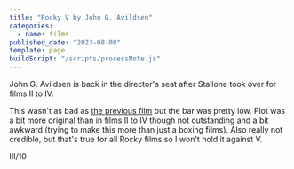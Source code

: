 ```yaml
---
title: "Rocky V by John G. Avildsen"
categories:
  - name: films
published_date: "2023-08-08"
template: page
buildScript: "/scripts/processNote.js"
---
```


John G. Avildsen is back in the director's seat after Stallone took over for films II to IV.

This wasn't as bad as [the previous film](/notes/rocky-iv-by-sylvester-stallone/) but the bar was pretty low. Plot was a bit more original than in films II to IV though not outstanding and a bit awkward (trying to make this more than just a boxing films). Also really not credible, but that's true for all Rocky films so I won't hold it against V.

III/10
